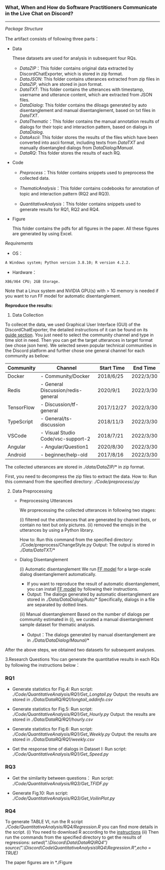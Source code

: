 ### What, When and How do Software Practitioners Communicate in the Live Chat on Discord?

---
*Package Structure*

The artifact consists of following three parts：
- Data
  
  These datasets are used for analysis in subsequent four RQs.

  - *DataZIP*：This folder contains original data extracted by DiscordChatExporter, which is stored in zip format.
  - *DataJSON*: This folder contains utterances extracted from zip files in *DataZIP*, which are stored in json format.
  - *DataTXT*: This folder contains the utterances with timestamp, username and utterance content, which are extracted from JSON files.
  - *DataDialog*: This folder contains the diloags generated by auto disentanglement and manual disentanglement, based on txt files in *DataTXT*.
  - *DataThematic*：This folder contains the manual annotation results of dialogs for their topic and interaction pattern, based on dialogs in *DataDialog*.
  - *DataAscii*: This folder stores the results of the files which have been converted into ascii format, including texts from *DataTXT* and manually disentangled dialogs from *DataDialog/Manual*.
  - *DataRQ*: This folder stores the results of each RQ.
  
- Code

  - *Preprocess*：This folder contains snippets used to preprocess the collected data.

  - *ThematicAnalysis*：This folder contains codebooks for annotation of topic and interaction pattern (RQ2 and RQ3).
  
  - *QuantitativeAnalysis*：This folder contains snippets used to generate results for RQ1, RQ2 and RQ4.

- Figure

  This folder contains the pdfs for all figures in the paper. All these figures are generated by using Excel.

*Requirements*

- OS：
~~~
A Windows system; Python version 3.8.10; R version 4.2.2.
~~~

- Hardware：
~~~
X86/X64 CPU; 2GB Storage.
~~~

Note that a Linux system and NVIDIA GPU(s) with > 1G memory is needed if you want to run FF model for automatic disentanglement.

<!--Although it is recommended to run the artifact with NVIDIA GPUs for faster analysis, it is not a requirement. When there is no GPU available, the CPU will be responsible for running the artifact.-->


**Reproduce the results:**
1. Data Collection
<!-- requirement 
~~~
Windows
~~~-->
To collecet the data, we used Graphical User Interface (GUI) of the DiscordChatExporter, the detailed instructions of it can be found on its [guide section](https://github.com/Tyrrrz/DiscordChatExporter/blob/master/.docs/Getting-started.md#using-the-gui). You just need to select the community channel and type in time slot in need. Then you can get the target utterances in target format (we chose json here). 
We selected seven popular technical communities in the Discord platform and further chose one general channel for each community as bellow:

| Community  | Channel                                                                                     | Start Time | End Time  |
|------------|---------------------------------------------------------------------------------------------|------------|-----------|
| Docker     | - Community/Docker                                                                          | 2018/6/25  | 2022/3/30 |
| Redis      | - General Discussion/redis-general                                                          | 2020/9/1   | 2022/3/30 |
| TensorFlow | - Discussion/tf-general                                                                     | 2017/12/27 | 2022/3/30 |
| TypeScript | - General/ts-discussion                                                                     | 2018/11/3  | 2022/3/30 |
| VSCode     | - Visual Studio Code/vsc-support-2                                                          | 2018/7/21  | 2022/3/30 |
| Angular    | - Angular/Question1                                                                         | 2020/8/30  | 2022/3/30 |
| Android    | - beginner/help-old                                                                         | 2017/8/16  | 2022/3/30 |

The collected utterances are stored in *./data/DataZIP/** in zip format.

First, you need to decompress the zip files to extract the data.
How to: Run this command from the specified directory: *./Code/preprocess/.py*

2. Data Preprocessing
   - Preprocessing Utterances
 
     We proprecessing the collected utterances in following two stages:
     
     (i) filtered out the utterances that are generated by channel bots, or contain no text but only pictures. 
     (ii) removed the emojis in the utterances by using a Python library.

       How to: Run this command from the specified directory: ./Code/preprocess/ChangeStyle.py
       Output: The output is stored in *./Data/DataTXT/**
       
     <!--The datasets we preprocessed locate in ./Data. Each utterance consists of a timestamp, a username, and a textual message.-->
       
   - Dialog Disentanglement
     
     (i) Automatic disentanglement
     We run [FF model](https://jkk.name/irc-disentanglement/) for a large-scale dialog disentanglement automatically.
      + If you want to reproduce the result of automatic disentanglement, you can install [FF model](https://jkk.name/irc-disentanglement/) by following their instructions.
      <!--T+ How to: Run the following commands in order from the specified directory: 
        1. *./Code/Disentanglement/DatasetDealing.py*
        2. *./Code/Disentanglement/GetAscii.sh*
        3. *./Code/Disentanglement/GetDialogs.sh*
        4. *./Code/Disentanglement/OutputDealing.py*
        5. *./Code/Disentanglement/DialogFormat.sh*-->
   
      + Output: The dialogs generated by automatic disentanglement are stored in *./Data/DataDialog/Auto/**
      Specifically, dialogs in a file are separated by dotted lines.
      <!--The dialogs obtained from automatic disentanglement are stored under the folder "NAME" in txt files.--> 
      <!-- File : ./Code/disentanglement--> 
  
     (ii) Manual disentanglement
     Based on the number of dialogs per community estimated in (i), we curated a manual disentanglement sample dataset for thematic analysis.
     - Output：The dialogs generated by manual disentanglement are in *./Data/DataDialog/Maunal/**
     <!--the folder "NAME" in text files.-->
    
After the above steps, we obtained two datasets for subsequent analyses. 


3.Research Questions
You can generate the quantitative results in each RQs by following the instructions below：

### RQ1
   - Generate statistics for Fig.4: 
  Run script: *./Code/QuantitativeAnalysis/RQ1/Get_Longtail.py* 
  Output: the results are stored in *./Data/DataRQ/RQ1/longtail_addinfo.csv*

   - Generate statistics for Fig.5: 
  Run script: *./Code/QuantitativeAnalysis/RQ1/Get_Hourly.py* 
  Output: the results are stored in *./Data/DataRQ/RQ1/hourly.csv*

   - Generate statistics for Fig.6: 
  Run script: *./Code/QuantitativeAnalysis/RQ1/Get_Weekly.py*
  Output: the results are stored in *./Data/DataRQ/RQ1/weekly.csv*
  
   - Get the response time of dialogs in Dataset I: 
  Run script: *./Code/QuantitativeAnalysis/RQ1/Get_Speed.py*

### RQ3
- Get the similarity between questions：
  Run script: *./Code/QuantitativeAnalysis/RQ3/Get_TFIDF.py*

- Generate Fig.10:
  Run script: *./Code/QuantitativeAnalysis/RQ3/Get_VoilinPlot.py*

### RQ4
To generate TABLE VI, run the R script *./Code/QuantitativeAnalysis/RQ4/Regression.R* you can find more details in the script.
(i) You need to download R according to the [instructions](https://cran.r-project.org/mirrors.html)
(ii) Then run the commands from the specified directory to get the results of regressions:
    *setwd(".\\Discord\\Data\\DataRQ\\RQ4")*
    *source(".\\Discord\\Code\\QuantitativeAnalysis\\RQ4\\Regression.R",echo = TRUE)*
   
The paper figures are in *./Figure
